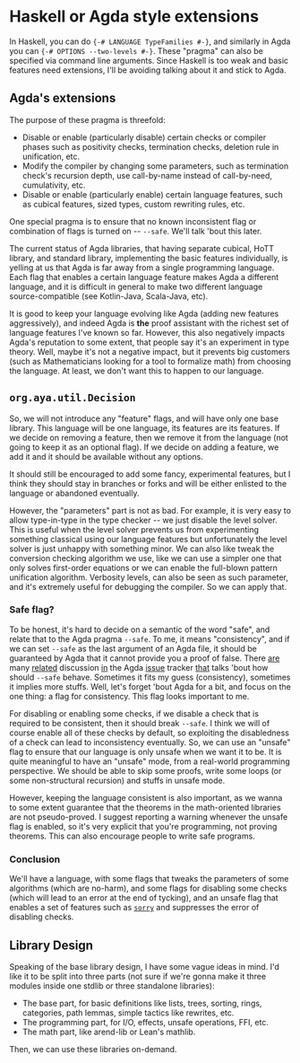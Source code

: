 # Haskell or Agda style extensions

In Haskell, you can do `{-# LANGUAGE TypeFamilies #-}`,
and similarly in Agda you can `{-# OPTIONS --two-levels #-}`.
These "pragma" can also be specified via command line arguments.
Since Haskell is too weak and basic features need extensions,
I'll be avoiding talking about it and stick to Agda.

## Agda's extensions

The purpose of these pragma is threefold:

+ Disable or enable (particularly disable) certain checks or compiler phases
  such as positivity checks, termination checks, deletion rule in unification, etc.
+ Modify the compiler by changing some parameters, such as termination check's recursion depth,
  use call-by-name instead of call-by-need, cumulativity, etc.
+ Disable or enable (particularly enable) certain language features,
  such as cubical features, sized types, custom rewriting rules, etc.

One special pragma is to ensure that no known inconsistent flag
or combination of flags is turned on -- `--safe`.
We'll talk 'bout this later.

The current status of Agda libraries, that having separate cubical, HoTT library, and standard library,
implementing the basic features individually, is yelling at us that Agda is far away from a single programming language.
Each flag that enables a certain language feature makes Agda a different language,
and it is difficult in general to make two different language source-compatible (see Kotlin-Java, Scala-Java, etc).

It is good to keep your language evolving like Agda (adding new features aggressively), and indeed Agda is **the** proof
assistant with the richest set of language features I've known so far.
However, this also negatively impacts Agda's reputation to some extent,
that people say it's an experiment in type theory.
Well, maybe it's not a negative impact, but it prevents big customers
(such as Mathematicians looking for a tool to formalize math) from choosing the language.
At least, we don't want this to happen to our language.

## `org.aya.util.Decision`

So, we will not introduce any "feature" flags, and will have only one base library.
This language will be one language, its features are its features.
If we decide on removing a feature, then we remove it from the language
(not going to keep it as an optional flag). If we decide on adding a feature, we add it
and it should be available without any options.

It should still be encouraged to add some fancy, experimental features, but I think
they should stay in branches or forks and will be either enlisted to the language or abandoned
eventually.

However, the "parameters" part is not as bad.
For example, it is very easy to allow type-in-type in the type checker -- we just disable the level solver.
This is useful when the level solver prevents us from experimenting something classical using our
language features but unfortunately the level solver is just unhappy with something minor.
We can also like tweak the conversion checking algorithm we use, like we can use a simpler one that
only solves first-order equations or we can enable the full-blown pattern unification algorithm.
Verbosity levels, can also be seen as such parameter, and it's extremely useful for debugging the compiler.
So we can apply that.

### Safe flag?

To be honest, it's hard to decide on a semantic of the word "safe", and relate that to the Agda pragma `--safe`.
To me, it means "consistency", and if we can set `--safe` as the last argument of an Agda file,
it should be guaranteed by Agda that it cannot provide you a proof of false.
There [are](https://github.com/agda/agda/issues/3564#issuecomment-464102606)
many [related](https://github.com/agda/agda/issues/4560#issuecomment-609001957)
discussion [in](https://github.com/agda/agda/issues/3315#issuecomment-436905598)
the Agda [issue](https://github.com/agda/agda/issues/4450#issuecomment-586891969)
tracker [that](https://github.com/agda/agda/issues/3626#issuecomment-472159808)
talks 'bout how should `--safe` behave.
Sometimes it fits my guess (consistency), sometimes it implies more stuffs.
Well, let's forget 'bout Agda for a bit, and focus on the one thing: a flag for consistency.
This flag looks important to me.

For disabling or enabling some checks, if we disable a check that is required to be consistent,
then it should break `--safe`. I think we will of course enable all of these checks by default,
so exploiting the disabledness of a check can lead to inconsistency eventually.
So, we can use an "unsafe" flag to ensure that our language is only unsafe when we want it to be.
It is quite meaningful to have an "unsafe" mode, from a real-world programming perspective.
We should be able to skip some proofs, write some loops (or some non-structural recursion)
and stuffs in unsafe mode.

However, keeping the language consistent is also important, as we wanna to some extent guarantee
that the theorems in the math-oriented libraries are not pseudo-proved.
I suggest reporting a warning whenever the unsafe flag is enabled, so it's very explicit that you're
programming, not proving theorems. This can also encourage people to write safe programs.

### Conclusion

We'll have a language, with some flags that tweaks the parameters of some algorithms (which are no-harm),
and some flags for disabling some checks (which will lead to an error at the end of tycking),
and an unsafe flag that enables a set of features such as
[`sorry`](https://twitter.com/GaloisNeko/status/1305891671440158720) and suppresses the error of
disabling checks.

## Library Design

Speaking of the base library design, I have some vague ideas in mind.
I'd like it to be split into three parts (not sure if we're gonna make it three modules inside one stdlib
or three standalone libraries):

+ The base part, for basic definitions like lists, trees, sorting, rings, categories, path lemmas, simple tactics like rewrites, etc.
+ The programming part, for I/O, effects, unsafe operations, FFI, etc.
+ The math part, like arend-lib or Lean's mathlib.

Then, we can use these libraries on-demand.
